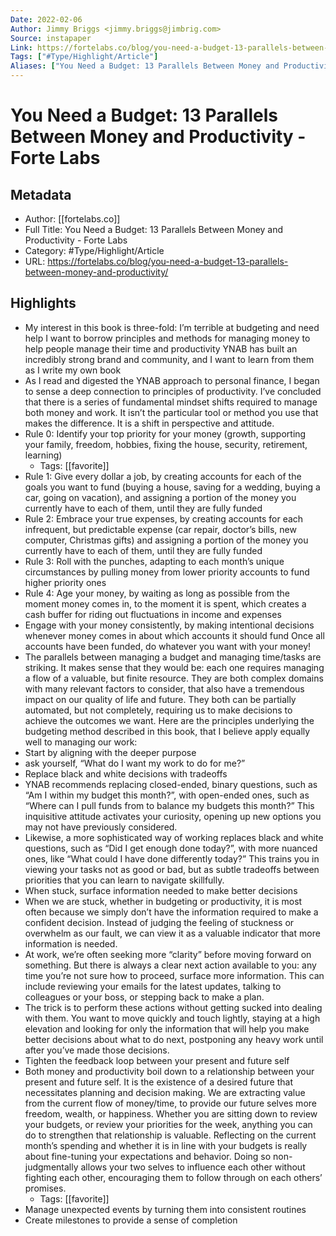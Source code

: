 ```yaml
---
Date: 2022-02-06
Author: Jimmy Briggs <jimmy.briggs@jimbrig.com>
Source: instapaper
Link: https://fortelabs.co/blog/you-need-a-budget-13-parallels-between-money-and-productivity/
Tags: ["#Type/Highlight/Article"]
Aliases: ["You Need a Budget: 13 Parallels Between Money and Productivity - Forte Labs", "You Need a Budget: 13 Parallels Between Money and Productivity - Forte Labs"]
---
```

# You Need a Budget: 13 Parallels Between Money and Productivity - Forte Labs

## Metadata
- Author: [[fortelabs.co]]
- Full Title: You Need a Budget: 13 Parallels Between Money and Productivity - Forte Labs
- Category: #Type/Highlight/Article
- URL: https://fortelabs.co/blog/you-need-a-budget-13-parallels-between-money-and-productivity/

## Highlights
- My interest in this book is three-fold:
  I’m terrible at budgeting and need help
  I want to borrow principles and methods for managing money to help people manage their time and productivity
  YNAB has built an incredibly strong brand and community, and I want to learn from them as I write my own book
- As I read and digested the YNAB approach to personal finance, I began to sense a deep connection to principles of productivity. I’ve concluded that there is a series of fundamental mindset shifts required to manage both money and work. It isn’t the particular tool or method you use that makes the difference. It is a shift in perspective and attitude.
- Rule 0: Identify your top priority for your money (growth, supporting your family, freedom, hobbies, fixing the house, security, retirement, learning)
    - Tags: [[favorite]] 
- Rule 1: Give every dollar a job, by creating accounts for each of the goals you want to fund (buying a house, saving for a wedding, buying a car, going on vacation), and assigning a portion of the money you currently have to each of them, until they are fully funded
- Rule 2: Embrace your true expenses, by creating accounts for each infrequent, but predictable expense (car repair, doctor’s bills, new computer, Christmas gifts) and assigning a portion of the money you currently have to each of them, until they are fully funded
- Rule 3: Roll with the punches, adapting to each month’s unique circumstances by pulling money from lower priority accounts to fund higher priority ones
- Rule 4: Age your money, by waiting as long as possible from the moment money comes in, to the moment it is spent, which creates a cash buffer for riding out fluctuations in income and expenses
- Engage with your money consistently, by making intentional decisions whenever money comes in about which accounts it should fund
  Once all accounts have been funded, do whatever you want with your money!
- The parallels between managing a budget and managing time/tasks are striking.
  It makes sense that they would be: each one requires managing a flow of a valuable, but finite resource. They are both complex domains with many relevant factors to consider, that also have a tremendous impact on our quality of life and future. They both can be partially automated, but not completely, requiring us to make decisions to achieve the outcomes we want.
  Here are the principles underlying the budgeting method described in this book, that I believe apply equally well to managing our work:
- Start by aligning with the deeper purpose
- ask yourself, “What do I want my work to do for me?”
- Replace black and white decisions with tradeoffs
- YNAB recommends replacing closed-ended, binary questions, such as “Am I within my budget this month?”, with open-ended ones, such as “Where can I pull funds from to balance my budgets this month?” This inquisitive attitude activates your curiosity, opening up new options you may not have previously considered.
- Likewise, a more sophisticated way of working replaces black and white questions, such as “Did I get enough done today?”, with more nuanced ones, like “What could I have done differently today?” This trains you in viewing your tasks not as good or bad, but as subtle tradeoffs between priorities that you can learn to navigate skillfully.
- When stuck, surface information needed to make better decisions
- When we are stuck, whether in budgeting or productivity, it is most often because we simply don’t have the information required to make a confident decision. Instead of judging the feeling of stuckness or overwhelm as our fault, we can view it as a valuable indicator that more information is needed.
- At work, we’re often seeking more “clarity” before moving forward on something. But there is always a clear next action available to you: any time you’re not sure how to proceed, surface more information. This can include reviewing your emails for the latest updates, talking to colleagues or your boss, or stepping back to make a plan.
- The trick is to perform these actions without getting sucked into dealing with them. You want to move quickly and touch lightly, staying at a high elevation and looking for only the information that will help you make better decisions about what to do next, postponing any heavy work until after you’ve made those decisions.
- Tighten the feedback loop between your present and future self
- Both money and productivity boil down to a relationship between your present and future self. It is the existence of a desired future that necessitates planning and decision making. We are extracting value from the current flow of money/time, to provide our future selves more freedom, wealth, or happiness.
  Whether you are sitting down to review your budgets, or review your priorities for the week, anything you can do to strengthen that relationship is valuable. Reflecting on the current month’s spending and whether it is in line with your budgets is really about fine-tuning your expectations and behavior. Doing so non-judgmentally allows your two selves to influence each other without fighting each other, encouraging them to follow through on each others’ promises.
    - Tags: [[favorite]] 
- Manage unexpected events by turning them into consistent routines
- Create milestones to provide a sense of completion
